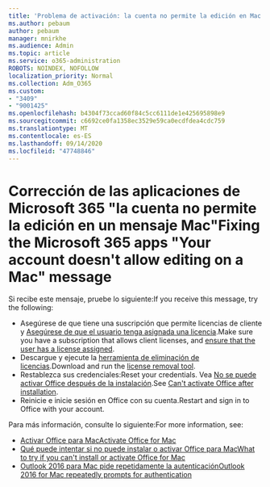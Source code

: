 ```yaml
---
title: 'Problema de activación: la cuenta no permite la edición en Mac'
ms.author: pebaum
author: pebaum
manager: mnirkhe
ms.audience: Admin
ms.topic: article
ms.service: o365-administration
ROBOTS: NOINDEX, NOFOLLOW
localization_priority: Normal
ms.collection: Adm_O365
ms.custom:
- "3409"
- "9001425"
ms.openlocfilehash: b4304f73ccad60f84c5cc6111de1e425695898e9
ms.sourcegitcommit: c6692ce0fa1358ec3529e59ca0ecdfdea4cdc759
ms.translationtype: MT
ms.contentlocale: es-ES
ms.lasthandoff: 09/14/2020
ms.locfileid: "47748846"
---
```

# <a name="fixing-the-microsoft-365-apps-your-account-doesnt-allow-editing-on-a-mac-message"></a><span data-ttu-id="faae9-102">Corrección de las aplicaciones de Microsoft 365 "la cuenta no permite la edición en un mensaje Mac"</span><span class="sxs-lookup"><span data-stu-id="faae9-102">Fixing the Microsoft 365 apps "Your account doesn't allow editing on a Mac" message</span></span>

<span data-ttu-id="faae9-103">Si recibe este mensaje, pruebe lo siguiente:</span><span class="sxs-lookup"><span data-stu-id="faae9-103">If you receive this message, try the following:</span></span>

- <span data-ttu-id="faae9-104">Asegúrese de que tiene una suscripción que permite licencias de cliente y [Asegúrese de que el usuario tenga asignada una licencia](https://docs.microsoft.com/microsoft-365/admin/add-users/add-users).</span><span class="sxs-lookup"><span data-stu-id="faae9-104">Make sure you have a subscription that allows client licenses, and [ensure that the user has a license assigned](https://docs.microsoft.com/microsoft-365/admin/add-users/add-users).</span></span> 
- <span data-ttu-id="faae9-105">Descargue y ejecute la [herramienta de eliminación de licencias](https://support.office.com/article/how-to-remove-office-license-files-on-a-mac-b032c0f6-a431-4dad-83a9-6b727c03b193).</span><span class="sxs-lookup"><span data-stu-id="faae9-105">Download and run the [license removal tool](https://support.office.com/article/how-to-remove-office-license-files-on-a-mac-b032c0f6-a431-4dad-83a9-6b727c03b193).</span></span>
- <span data-ttu-id="faae9-106">Restablezca sus credenciales:</span><span class="sxs-lookup"><span data-stu-id="faae9-106">Reset your credentials.</span></span> <span data-ttu-id="faae9-107">Vea [No se puede activar Office después de la instalación](https://support.office.com/article/5efba2b4-b1e6-4e5f-bf3c-6ab945d03dea#bkmk_cantactivate).</span><span class="sxs-lookup"><span data-stu-id="faae9-107">See [Can't activate Office after installation](https://support.office.com/article/5efba2b4-b1e6-4e5f-bf3c-6ab945d03dea#bkmk_cantactivate).</span></span>
- <span data-ttu-id="faae9-108">Reinicie e inicie sesión en Office con su cuenta.</span><span class="sxs-lookup"><span data-stu-id="faae9-108">Restart and sign in to Office with your account.</span></span>

<span data-ttu-id="faae9-109">Para más información, consulte lo siguiente:</span><span class="sxs-lookup"><span data-stu-id="faae9-109">For more information, see:</span></span>
- [<span data-ttu-id="faae9-110">Activar Office para Mac</span><span class="sxs-lookup"><span data-stu-id="faae9-110">Activate Office for Mac</span></span>](https://support.office.com/article/activate-office-for-mac-7f6646b1-bb14-422a-9ad4-a53410fcefb2)
- [<span data-ttu-id="faae9-111">Qué puede intentar si no puede instalar o activar Office para Mac</span><span class="sxs-lookup"><span data-stu-id="faae9-111">What to try if you can't install or activate Office for Mac</span></span>](https://support.office.com/article/5efba2b4-b1e6-4e5f-bf3c-6ab945d03dea#picktab=activation)
- [<span data-ttu-id="faae9-112">Outlook 2016 para Mac pide repetidamente la autenticación</span><span class="sxs-lookup"><span data-stu-id="faae9-112">Outlook 2016 for Mac repeatedly prompts for authentication</span></span>](https://docs.microsoft.com/outlook/troubleshoot/sign-in/repeated-prompts-authentication)